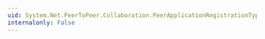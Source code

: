 ```yaml
---
uid: System.Net.PeerToPeer.Collaboration.PeerApplicationRegistrationType
internalonly: False
---
```

